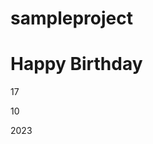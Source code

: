 # sampleproject
<!DOCTYPE html>
<html>

<head>
  <meta charset="utf-8">
  <meta name="viewport" content="width=device-width">
  <title>Replit</title>
  <link rel="stylesheet" type="text/css" href="styles.css">
  <link rel="stylesheet" href="https://fonts.googleapis.com/css?family=Fredericka+the+Great">
  <script type="module" src="script.js"></script>
  <script src="https://replit.com/public/js/replit-badge-v2.js" theme="dark" position="bottom-right"></script>
</head>

<body>
  <div id="ah">
    <h1>Happy Birthday</h1>
  </div>
  <div class="date">
    <p class="date">17</p>
    <p class="date">10</p>
    <p class="date">2023</p>
  </div>
</body>

</html>
